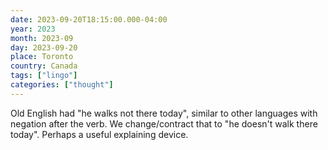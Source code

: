 ```yaml
---
date: 2023-09-20T18:15:00.000-04:00
year: 2023
month: 2023-09
day: 2023-09-20
place: Toronto
country: Canada
tags: ["lingo"]
categories: ["thought"]
---
```

Old English had "he walks not there today", similar to other languages with negation after the verb. We change/contract that to "he doesn't walk there today". Perhaps a useful explaining device.
